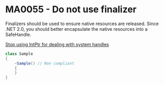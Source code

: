 # MA0055 - Do not use finalizer

Finalizers should be used to ensure native resources are released. Since .NET 2.0, you should better encapsulate the native resources into a SafeHandle.

[Stop using IntPtr for dealing with system handles](https://www.meziantou.net/2019/05/13/stop-using-intptr-for-dealing-with-system-handles)

````csharp
class Sample
{
    ~Sample() // Non compliant
    {
    }
}
````
